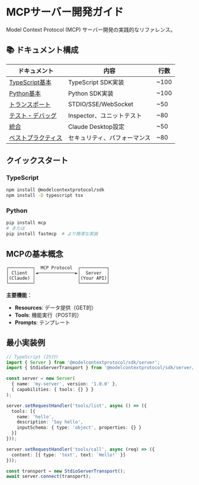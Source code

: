 # MCPサーバー開発ガイド

Model Context Protocol (MCP) サーバー開発の実践的なリファレンス。

## 📚 ドキュメント構成

| ドキュメント | 内容 | 行数 |
|------------|------|-----|
| [TypeScript基本](./typescript-basics.md) | TypeScript SDK実装 | ~100 |
| [Python基本](./python-basics.md) | Python SDK実装 | ~100 |
| [トランスポート](./transport.md) | STDIO/SSE/WebSocket | ~50 |
| [テスト・デバッグ](./testing.md) | Inspector、ユニットテスト | ~80 |
| [統合](./integration.md) | Claude Desktop設定 | ~50 |
| [ベストプラクティス](./best-practices.md) | セキュリティ、パフォーマンス | ~80 |

## クイックスタート

### TypeScript
```bash
npm install @modelcontextprotocol/sdk
npm install -D typescript tsx
```

### Python
```bash
pip install mcp
# または
pip install fastmcp  # より簡潔な実装
```

## MCPの基本概念

```
┌─────────┐  MCP Protocol  ┌──────────┐
│ Client  │◄──────────────►│  Server  │
│(Claude) │                │(Your API)│
└─────────┘                └──────────┘
```

**主要機能**：
- **Resources**: データ提供（GET的）
- **Tools**: 機能実行（POST的）
- **Prompts**: テンプレート

## 最小実装例

```typescript
// TypeScript (25行)
import { Server } from '@modelcontextprotocol/sdk/server';
import { StdioServerTransport } from '@modelcontextprotocol/sdk/server/stdio';

const server = new Server(
  { name: 'my-server', version: '1.0.0' },
  { capabilities: { tools: {} } }
);

server.setRequestHandler('tools/list', async () => ({
  tools: [{
    name: 'hello',
    description: 'Say hello',
    inputSchema: { type: 'object', properties: {} }
  }]
}));

server.setRequestHandler('tools/call', async (req) => ({
  content: [{ type: 'text', text: `Hello!` }]
}));

const transport = new StdioServerTransport();
await server.connect(transport);
```